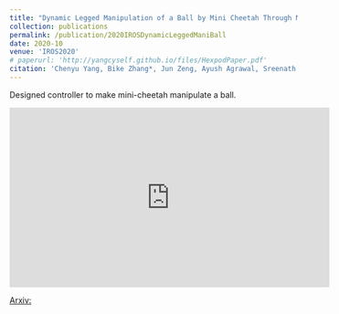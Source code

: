 ```yaml
---
title: "Dynamic Legged Manipulation of a Ball by Mini Cheetah Through Multi-Contact Optimization"
collection: publications
permalink: /publication/2020IROSDynamicLeggedManiBall
date: 2020-10
venue: 'IROS2020'
# paperurl: 'http://yangcyself.github.io/files/HexpodPaper.pdf'
citation: 'Chenyu Yang, Bike Zhang*, Jun Zeng, Ayush Agrawal, Sreenath Koushil, "Dynamic Legged Manipulation of a Ball by Mini Cheetah Through Multi-Contact Optimization"'
---
```


Designed controller to make mini-cheetah manipulate a ball.

<iframe width="560" height="315" src="https://www.youtube.com/embed/rIVkfudC4_8" frameborder="0" allow="accelerometer; autoplay; clipboard-write; encrypted-media; gyroscope; picture-in-picture" allowfullscreen></iframe>

[Arxiv:](https://arxiv.org/pdf/2008.00191.pdf)
